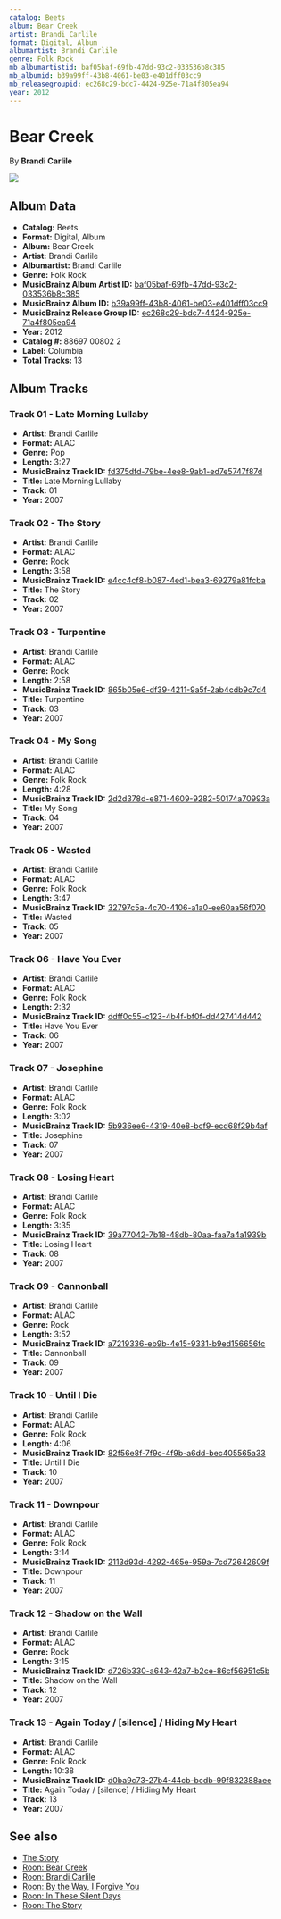 ```yaml
---
catalog: Beets
album: Bear Creek
artist: Brandi Carlile
format: Digital, Album
albumartist: Brandi Carlile
genre: Folk Rock
mb_albumartistid: baf05baf-69fb-47dd-93c2-033536b8c385
mb_albumid: b39a99ff-43b8-4061-be03-e401dff03cc9
mb_releasegroupid: ec268c29-bdc7-4424-925e-71a4f805ea94
year: 2012
---
```


# Bear Creek

By **Brandi Carlile**

![](../../assets/beetscovers/Brandi_Carlile-Bear_Creek.jpg)

## Album Data

- **Catalog:** Beets
- **Format:** Digital, Album
- **Album:** Bear Creek
- **Artist:** Brandi Carlile
- **Albumartist:** Brandi Carlile
- **Genre:** Folk Rock
- **MusicBrainz Album Artist ID:** [baf05baf-69fb-47dd-93c2-033536b8c385](https://musicbrainz.org/artist/baf05baf-69fb-47dd-93c2-033536b8c385)
- **MusicBrainz Album ID:** [b39a99ff-43b8-4061-be03-e401dff03cc9](https://musicbrainz.org/release/b39a99ff-43b8-4061-be03-e401dff03cc9)
- **MusicBrainz Release Group ID:** [ec268c29-bdc7-4424-925e-71a4f805ea94](https://musicbrainz.org/release-group/ec268c29-bdc7-4424-925e-71a4f805ea94)
- **Year:** 2012
- **Catalog #:** 88697 00802 2
- **Label:** Columbia
- **Total Tracks:** 13

## Album Tracks

### Track 01 - Late Morning Lullaby

- **Artist:** Brandi Carlile
- **Format:** ALAC
- **Genre:** Pop
- **Length:** 3:27
- **MusicBrainz Track ID:** [fd375dfd-79be-4ee8-9ab1-ed7e5747f87d](https://musicbrainz.org/recording/fd375dfd-79be-4ee8-9ab1-ed7e5747f87d)
- **Title:** Late Morning Lullaby
- **Track:** 01
- **Year:** 2007

### Track 02 - The Story

- **Artist:** Brandi Carlile
- **Format:** ALAC
- **Genre:** Rock
- **Length:** 3:58
- **MusicBrainz Track ID:** [e4cc4cf8-b087-4ed1-bea3-69279a81fcba](https://musicbrainz.org/recording/e4cc4cf8-b087-4ed1-bea3-69279a81fcba)
- **Title:** The Story
- **Track:** 02
- **Year:** 2007

### Track 03 - Turpentine

- **Artist:** Brandi Carlile
- **Format:** ALAC
- **Genre:** Rock
- **Length:** 2:58
- **MusicBrainz Track ID:** [865b05e6-df39-4211-9a5f-2ab4cdb9c7d4](https://musicbrainz.org/recording/865b05e6-df39-4211-9a5f-2ab4cdb9c7d4)
- **Title:** Turpentine
- **Track:** 03
- **Year:** 2007

### Track 04 - My Song

- **Artist:** Brandi Carlile
- **Format:** ALAC
- **Genre:** Folk Rock
- **Length:** 4:28
- **MusicBrainz Track ID:** [2d2d378d-e871-4609-9282-50174a70993a](https://musicbrainz.org/recording/2d2d378d-e871-4609-9282-50174a70993a)
- **Title:** My Song
- **Track:** 04
- **Year:** 2007

### Track 05 - Wasted

- **Artist:** Brandi Carlile
- **Format:** ALAC
- **Genre:** Folk Rock
- **Length:** 3:47
- **MusicBrainz Track ID:** [32797c5a-4c70-4106-a1a0-ee60aa56f070](https://musicbrainz.org/recording/32797c5a-4c70-4106-a1a0-ee60aa56f070)
- **Title:** Wasted
- **Track:** 05
- **Year:** 2007

### Track 06 - Have You Ever

- **Artist:** Brandi Carlile
- **Format:** ALAC
- **Genre:** Folk Rock
- **Length:** 2:32
- **MusicBrainz Track ID:** [ddff0c55-c123-4b4f-bf0f-dd427414d442](https://musicbrainz.org/recording/ddff0c55-c123-4b4f-bf0f-dd427414d442)
- **Title:** Have You Ever
- **Track:** 06
- **Year:** 2007

### Track 07 - Josephine

- **Artist:** Brandi Carlile
- **Format:** ALAC
- **Genre:** Folk Rock
- **Length:** 3:02
- **MusicBrainz Track ID:** [5b936ee6-4319-40e8-bcf9-ecd68f29b4af](https://musicbrainz.org/recording/5b936ee6-4319-40e8-bcf9-ecd68f29b4af)
- **Title:** Josephine
- **Track:** 07
- **Year:** 2007

### Track 08 - Losing Heart

- **Artist:** Brandi Carlile
- **Format:** ALAC
- **Genre:** Folk Rock
- **Length:** 3:35
- **MusicBrainz Track ID:** [39a77042-7b18-48db-80aa-faa7a4a1939b](https://musicbrainz.org/recording/39a77042-7b18-48db-80aa-faa7a4a1939b)
- **Title:** Losing Heart
- **Track:** 08
- **Year:** 2007

### Track 09 - Cannonball

- **Artist:** Brandi Carlile
- **Format:** ALAC
- **Genre:** Rock
- **Length:** 3:52
- **MusicBrainz Track ID:** [a7219336-eb9b-4e15-9331-b9ed156656fc](https://musicbrainz.org/recording/a7219336-eb9b-4e15-9331-b9ed156656fc)
- **Title:** Cannonball
- **Track:** 09
- **Year:** 2007

### Track 10 - Until I Die

- **Artist:** Brandi Carlile
- **Format:** ALAC
- **Genre:** Folk Rock
- **Length:** 4:06
- **MusicBrainz Track ID:** [82f56e8f-7f9c-4f9b-a6dd-bec405565a33](https://musicbrainz.org/recording/82f56e8f-7f9c-4f9b-a6dd-bec405565a33)
- **Title:** Until I Die
- **Track:** 10
- **Year:** 2007

### Track 11 - Downpour

- **Artist:** Brandi Carlile
- **Format:** ALAC
- **Genre:** Folk Rock
- **Length:** 3:14
- **MusicBrainz Track ID:** [2113d93d-4292-465e-959a-7cd72642609f](https://musicbrainz.org/recording/2113d93d-4292-465e-959a-7cd72642609f)
- **Title:** Downpour
- **Track:** 11
- **Year:** 2007

### Track 12 - Shadow on the Wall

- **Artist:** Brandi Carlile
- **Format:** ALAC
- **Genre:** Rock
- **Length:** 3:15
- **MusicBrainz Track ID:** [d726b330-a643-42a7-b2ce-86cf56951c5b](https://musicbrainz.org/recording/d726b330-a643-42a7-b2ce-86cf56951c5b)
- **Title:** Shadow on the Wall
- **Track:** 12
- **Year:** 2007

### Track 13 - Again Today / [silence] / Hiding My Heart

- **Artist:** Brandi Carlile
- **Format:** ALAC
- **Genre:** Folk Rock
- **Length:** 10:38
- **MusicBrainz Track ID:** [d0ba9c73-27b4-44cb-bcdb-99f832388aee](https://musicbrainz.org/recording/d0ba9c73-27b4-44cb-bcdb-99f832388aee)
- **Title:** Again Today / [silence] / Hiding My Heart
- **Track:** 13
- **Year:** 2007


## See also

- [The Story](The_Story.md)
- [Roon: Bear Creek](../../Roon/Brandi_Carlile/Bear_Creek.md)
- [Roon: Brandi Carlile](../../Roon/Brandi_Carlile/Brandi_Carlile.md)
- [Roon: By the Way, I Forgive You](../../Roon/Brandi_Carlile/By_the_Way__I_Forgive_You.md)
- [Roon: In These Silent Days](../../Roon/Brandi_Carlile/In_These_Silent_Days.md)
- [Roon: The Story](../../Roon/Brandi_Carlile/The_Story.md)

